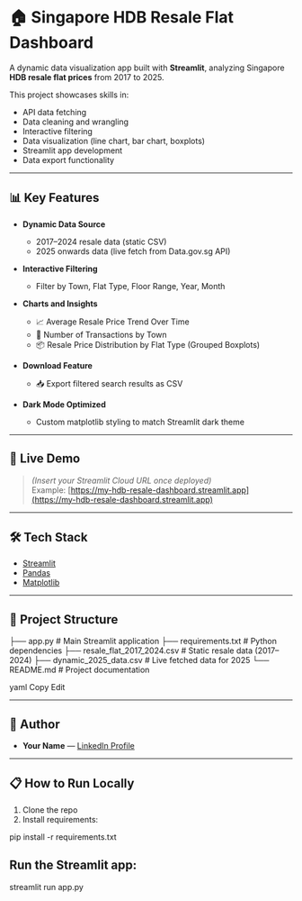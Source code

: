 # 🏠 Singapore HDB Resale Flat Dashboard

A dynamic data visualization app built with **Streamlit**, analyzing Singapore **HDB resale flat prices** from 2017 to 2025.

This project showcases skills in:

- API data fetching
- Data cleaning and wrangling
- Interactive filtering
- Data visualization (line chart, bar chart, boxplots)
- Streamlit app development
- Data export functionality

---

## 📊 Key Features

- **Dynamic Data Source**  
  - 2017–2024 resale data (static CSV)
  - 2025 onwards data (live fetch from Data.gov.sg API)

- **Interactive Filtering**  
  - Filter by Town, Flat Type, Floor Range, Year, Month

- **Charts and Insights**  
  - 📈 Average Resale Price Trend Over Time
  - 🏡 Number of Transactions by Town
  - 📦 Resale Price Distribution by Flat Type (Grouped Boxplots)

- **Download Feature**  
  - 📥 Export filtered search results as CSV

- **Dark Mode Optimized**  
  - Custom matplotlib styling to match Streamlit dark theme

---

## 🚀 Live Demo

> _(Insert your Streamlit Cloud URL once deployed)_  
> Example: [https://my-hdb-resale-dashboard.streamlit.app](https://my-hdb-resale-dashboard.streamlit.app)

---

## 🛠 Tech Stack

- [Streamlit](https://streamlit.io/)
- [Pandas](https://pandas.pydata.org/)
- [Matplotlib](https://matplotlib.org/)

---

## 📂 Project Structure

├── app.py # Main Streamlit application ├── requirements.txt # Python dependencies ├── resale_flat_2017_2024.csv # Static resale data (2017–2024) ├── dynamic_2025_data.csv # Live fetched data for 2025 └── README.md # Project documentation

yaml
Copy
Edit

---

## 🧠 Author

- **Your Name** — [LinkedIn Profile](https://linkedin.com/in/your-link)

---

## 📋 How to Run Locally

1. Clone the repo
2. Install requirements:

pip install -r requirements.txt


## Run the Streamlit app:

streamlit run app.py
